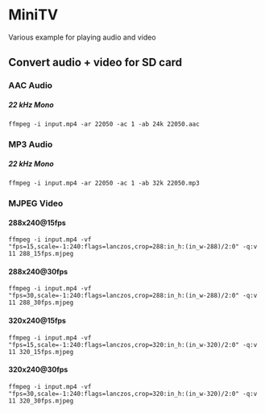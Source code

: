 # MiniTV

Various example for playing audio and video

## Convert audio + video for SD card

### AAC Audio

##### 22 kHz Mono
`ffmpeg -i input.mp4 -ar 22050 -ac 1 -ab 24k 22050.aac`

### MP3 Audio

##### 22 kHz Mono
`ffmpeg -i input.mp4 -ar 22050 -ac 1 -ab 32k 22050.mp3`

### MJPEG Video

#### 288x240@15fps

`ffmpeg -i input.mp4 -vf "fps=15,scale=-1:240:flags=lanczos,crop=288:in_h:(in_w-288)/2:0" -q:v 11 288_15fps.mjpeg`

#### 288x240@30fps

`ffmpeg -i input.mp4 -vf "fps=30,scale=-1:240:flags=lanczos,crop=288:in_h:(in_w-288)/2:0" -q:v 11 288_30fps.mjpeg`

#### 320x240@15fps

`ffmpeg -i input.mp4 -vf "fps=15,scale=-1:240:flags=lanczos,crop=320:in_h:(in_w-320)/2:0" -q:v 11 320_15fps.mjpeg`

#### 320x240@30fps

`ffmpeg -i input.mp4 -vf "fps=30,scale=-1:240:flags=lanczos,crop=320:in_h:(in_w-320)/2:0" -q:v 11 320_30fps.mjpeg`
